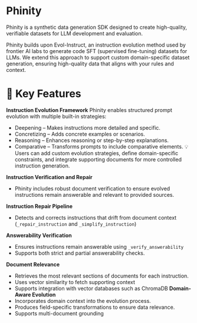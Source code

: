# Phinity
Phinity is a synthetic data generation SDK designed to create high-quality, verifiable datasets for LLM development and evaluation.

Phinity builds upon Evol-Instruct, an instruction evolution method used by frontier AI labs to generate code SFT (supervised fine-tuning) datasets for LLMs. We extend this approach to support custom domain-specific dataset generation, ensuring high-quality data that aligns with your rules and context.

# 🎯 Key Features
**Instruction Evolution Framework**
Phinity enables structured prompt evolution with multiple built-in strategies:

- Deepening – Makes instructions more detailed and specific.
- Concretizing – Adds concrete examples or scenarios.
- Reasoning – Enhances reasoning or step-by-step explanations.
- Comparative – Transforms prompts to include comparative elements.
💡 Users can add custom evolution strategies, define domain-specific constraints, and integrate supporting documents for more controlled instruction generation.

**Instruction Verification and Repair** 
- Phinity includes robust document verification to ensure evolved instructions remain answerable and relevant to provided sources.

**Instruction Repair Pipeline**
- Detects and corrects instructions that drift from document context (`_repair_instruction` and `_simplify_instruction`)

**Answerability Verification**
- Ensures instructions remain answerable using `_verify_answerability`
- Supports both strict and partial answerability checks.
  
**Document Relevance**
- Retrieves the most relevant sections of documents for each instruction.
- Uses vector similarity to fetch supporting context
- Supports integration with vector databases such as ChromaDB
**Domain-Aware Evolution**
- Incorporates domain context into the evolution process.
- Produces field-specific transformations to ensure data relevance.
- Supports multi-document grounding
